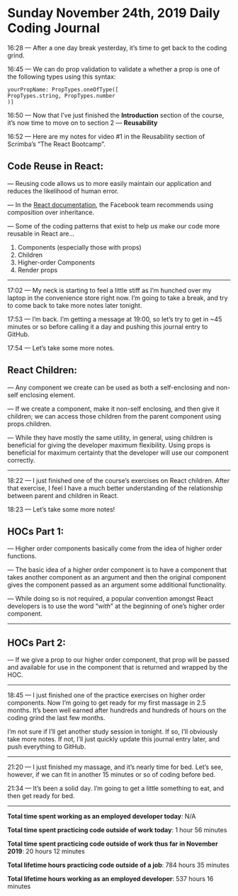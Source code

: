 # Sunday November 24th, 2019 Daily Coding Journal

16:28 — After a one day break yesterday, it’s time to get back to the coding grind.

16:45 — We can do prop validation to validate a whether a prop is one of the following types using this syntax:
```
yourPropName: PropTypes.oneOfType([
PropTypes.string, PropTypes.number
)]
```

16:50 — Now that I’ve just finished the **Introduction** section of the course, it’s now time to move on to section 2 — **Reusability**

16:52 — Here are my notes for video #1 in the Reusability section of Scrimba’s “The React Bootcamp”.

## Code Reuse in React:

— Reusing code allows us to more easily maintain our application and reduces the likelihood of human error.

— In the [React documentation](https://reactjs.org/docs/composition-vs-inheritance.html#so-what-about-inheritance), the Facebook team recommends using composition over inheritance.

— Some of the coding patterns that exist to help us make our code more reusable in React are…
1. Components (especially those with props)
1. Children
1. Higher-order Components
1. Render props

___

17:02 — My neck is starting to feel a little stiff as I’m hunched over my laptop in the convenience store right now. I’m going to take a break, and try to come back to take more notes later tonight.

17:53 — I’m back. I’m getting a message at 19:00, so let’s try to get in ~45 minutes or so before calling it a day and pushing this journal entry to GitHub.

17:54 — Let’s take some more notes.

 ## React Children:

— Any component we create can be used as both a self-enclosing and non-self enclosing element.

— If we create a component, make it non-self enclosing, and then give it children; we can access those children from the parent component using props.children.

— While they have mostly the same utility, in general, using children is beneficial for giving the developer maximum flexibility. Using props is beneficial for maximum certainty that the developer will use our component correctly.
___

18:22 — I just finished one of the course’s exercises on React children. After that exercise, I feel I have a much better understanding of the relationship between parent and children in React.

18:23 — Let’s take some more notes!

## HOCs Part 1:

— Higher order components basically come from the idea of higher order functions.

— The basic idea of a higher order component is to have a component that takes another component as an argument and then the original component gives the component passed as an argument some additional functionality.

— While doing so is not required, a popular convention amongst React developers is to use the word “*with*” at the beginning of one’s higher order component.
___
## HOCs Part 2:
— If we give a prop to our higher order component, that prop will be passed and available for use in the component that is returned and wrapped by the HOC.
___
18:45 — I just finished one of the practice exercises on higher order components. Now I’m going to get ready for my first massage in 2.5 months. It’s been well earned after hundreds and hundreds of hours on the coding grind the last few months.

I’m not sure if I’ll get another study session in tonight. If so, I’ll obviously take more notes. If not, I’ll just quickly update this journal entry later, and push everything to GitHub.
___
21:20 — I just finished my massage, and it’s nearly time for bed. Let’s see, however, if we can fit in another 15 minutes or so of coding before bed.

21:34 — It’s been a solid day. I’m going to get a little something to eat, and then get ready for bed.
___
**Total time spent working as an employed developer today**: N/A

**Total time spent practicing code outside of work today**: 1 hour 56 minutes

**Total time spent practicing code outside of work thus far in November 2019**: 20 hours 12 minutes

**Total lifetime hours practicing code outside of a job**: 784 hours 35 minutes

**Total lifetime hours working as an employed developer**: 537 hours 16 minutes